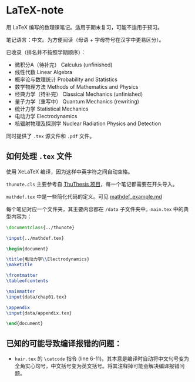 # LaTeX-note

用 LaTeX 编写的数理课笔记。适用于期末复习，可能不适用于预习。

笔记语言：中文。为方便阅读（母语 + 字母符号在汉字中更易区分）。

已收录（排名并不按照学期顺序）：

- 微积分A（待补完） Calculus (unfinished)
- 线性代数 Linear Algebra
- 概率论与数理统计 Probability and Statistics
- 数学物理方法 Methods of Mathematics and Physics
- 经典力学（待补完） Classical Mechanics (unfinished)
- 量子力学（重写中） Quantum Mechanics (rewriting)
- 统计力学 Statistical Mechanics
- 电动力学 Electrodynamics
- 核辐射物理及探测学 Nuclear Radiation Physics and Detection

同时提供了 `.tex` 源文件和 `.pdf` 文件。



## 如何处理 `.tex` 文件

使用 XeLaTeX 编译，因为这样中英字符之间自动空格。

`thunote.cls` 主要参考自 [ThuThesis 项目](https://github.com/tuna/thuthesis)，每一个笔记都需要在开头导入。

`mathdef.tex` 中是一些简化代码的定义。可见 [mathdef_example.md](mathdef_example.md)

每个笔记对应一个文件夹，其主要内容都在 `/data` 子文件夹中。`main.tex` 中的典型内容为：

```LaTeX
\documentclass{../thunote}

\input{../mathdef.tex}

\begin{document}

\title{电动力学\\Electrodynamics}
\maketitle

\frontmatter
\tableofcontents

\mainmatter
\input{data/chap01.tex}

\appendix
\input{data/appendix.tex}

\end{document}
```



## 已知的可能导致编译报错的问题：

- `hair.tex` 的 `\catcode` 指令 (line 6-11)。其本意是编译时自动将中文句号变为全角实心句号，中文括号变为英文括号。将其注释掉可能会解决编译报错问题。
